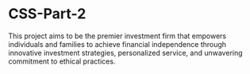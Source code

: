 # CSS-Part-2
This project aims to be the premier investment firm that empowers individuals and families to achieve financial independence through innovative investment strategies, personalized service, and unwavering commitment to ethical practices.
